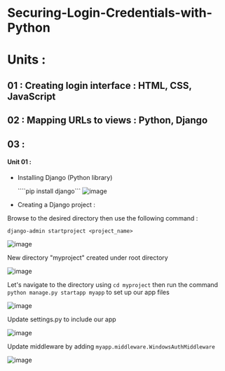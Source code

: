 # Securing-Login-Credentials-with-Python
# Units :


## 01 : Creating login interface : HTML, CSS, JavaScript
## 02 : Mapping URLs to views : Python, Django
## 03 : 


#### Unit 01 :

* Installing Django (Python library)

  ````pip install django```
  ![image](https://github.com/user-attachments/assets/b6dd4fa2-2bd9-4502-adb0-8706a6a04f49)

* Creating a Django project :

Browse to the desired directory then use the following command :
  
```django-admin startproject <project_name>```

![image](https://github.com/user-attachments/assets/b8b1977f-07d3-494c-a284-d18efdc7301d)

New directory "myproject" created under root directory

![image](https://github.com/user-attachments/assets/9df4382d-2343-4da5-8792-9e7716a9ee29)

Let's navigate to the directory using ```cd myproject``` then run the command ```python manage.py startapp myapp``` to set up our app files

![image](https://github.com/user-attachments/assets/db9eec93-89f6-4a94-acd8-600d14e56e5b)

Update settings.py to include our app

![image](https://github.com/user-attachments/assets/093ba516-2db3-451a-bce5-a21ece6f26f2)

Update middleware by adding ```myapp.middleware.WindowsAuthMiddleware```

![image](https://github.com/user-attachments/assets/a293660c-f3b6-4e7a-a8e5-b6977de1e23f)






